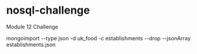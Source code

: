 # nosql-challenge
Module 12 Challenge

mongoimport --type json -d uk_food -c establishments --drop --jsonArray establishments.json